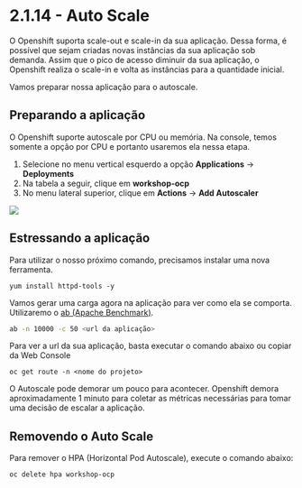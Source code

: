 # 2.1.14 - Auto Scale

O Openshift suporta scale-out e scale-in da sua aplicação. Dessa forma, é possível que sejam criadas novas instâncias da sua aplicação sob demanda. Assim que o pico de acesso diminuir da sua aplicação, o Openshift realiza o scale-in e volta as instâncias para a quantidade inicial.

Vamos preparar nossa aplicação para o autoscale.

## Preparando a aplicação

O Openshift suporte autoscale por CPU ou memória. Na console, temos somente a opção por CPU e portanto usaremos ela nessa etapa.

1. Selecione no menu vertical esquerdo a opção **Applications** -&gt; **Deployments**
2. Na tabela a seguir, clique em **workshop-ocp**
3. No menu lateral superior, clique em **Actions** -&gt; **Add Autoscaler**

![](../../.gitbook/assets/autoscale%20%281%29.gif)

## Estressando a aplicação

Para utilizar o nosso próximo comando, precisamos instalar uma nova ferramenta.

```text
yum install httpd-tools -y
```

Vamos gerar uma carga agora na aplicação para ver como ela se comporta. Utilizaremo o [ab \(Apache Benchmark\)](https://httpd.apache.org/docs/2.4/programs/ab.html).

```bash
ab -n 10000 -c 50 <url da aplicação>
```

Para ver a url da sua aplicação, basta executar o comando abaixo ou copiar da Web Console

```text
oc get route -n <nome do projeto>
```

O Autoscale pode demorar um pouco para acontecer. Openshift demora aproximadamente 1 minuto para coletar as métricas necessárias para tomar uma decisão de escalar a aplicação.


## Removendo o Auto Scale

Para remover o HPA (Horizontal Pod Autoscale), execute o comando abaixo:    

```bash
oc delete hpa workshop-ocp
```


